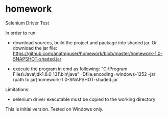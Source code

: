 # homework
Selenium Driver Test

In order to run:
- download sources, build the project and package into shaded jar. 
  Or download the jar file: 
  https://github.com/anatmpuser/homework/blob/master/homework-1.0-SNAPSHOT-shaded.jar
  
- execute the program in cmd as following:
"C:\Program Files\Java\jdk1.8.0_131\bin\java" -Dfile.encoding=windows-1252 -jar (path to jar)homework-1.0-SNAPSHOT-shaded.jar

Limitations:
- selenium driver executable must be copied to the working directory

This is initial version.
Tested on Windows only.

